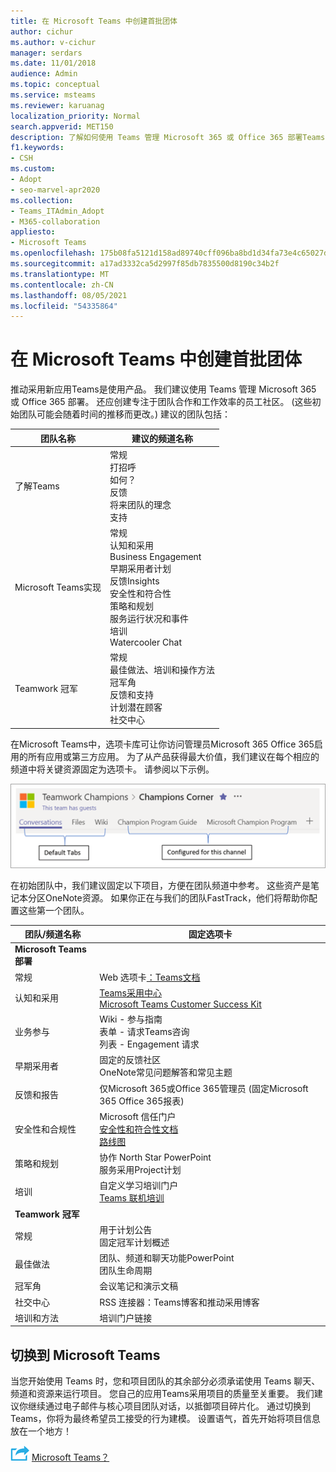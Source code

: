 ```yaml
---
title: 在 Microsoft Teams 中创建首批团体
author: cichur
ms.author: v-cichur
manager: serdars
ms.date: 11/01/2018
audience: Admin
ms.topic: conceptual
ms.service: msteams
ms.reviewer: karuanag
localization_priority: Normal
search.appverid: MET150
description: 了解如何使用 Teams 管理 Microsoft 365 或 Office 365 部署Teams，包括如何将关键资源固定为相应通道中的选项卡。
f1.keywords:
- CSH
ms.custom:
- Adopt
- seo-marvel-apr2020
ms.collection:
- Teams_ITAdmin_Adopt
- M365-collaboration
appliesto:
- Microsoft Teams
ms.openlocfilehash: 175b08fa5121d158ad89740cff096ba8bd1d34fa73e4c65027def7f031e5c349
ms.sourcegitcommit: a17ad3332ca5d2997f85db7835500d8190c34b2f
ms.translationtype: MT
ms.contentlocale: zh-CN
ms.lasthandoff: 08/05/2021
ms.locfileid: "54335864"
---
```

# <a name="create-your-first-teams-in-microsoft-teams"></a>在 Microsoft Teams 中创建首批团体

推动采用新应用Teams是使用产品。 我们建议使用 Teams 管理 Microsoft 365 或 Office 365 部署。 还应创建专注于团队合作和工作效率的员工社区。  (这些初始团队可能会随着时间的推移而更改。) 建议的团队包括：

| 团队名称 | 建议的频道名称 |
| --------- | ---------------------- |
| 了解Teams | 常规</br> 打招呼</br> 如何？</br>反馈 </br> 将来团队的理念 </br> 支持 |
| Microsoft Teams实现 | 常规 <br/> 认知和采用 <br/> Business Engagement <br/> 早期采用者计划 <br/> 反馈Insights <br/> 安全性和符合性 <br/> 策略和规划 <br/> 服务运行状况和事件 <br/> 培训 <br/> Watercooler Chat |
| Teamwork 冠军 | 常规 <br/> 最佳做法、培训和操作方法 <br/> 冠军角 <br/> 反馈和支持 <br/> 计划潜在顾客 <br/> 社交中心 |

在Microsoft Teams中，选项卡库可[](/microsoftteams/platform/concepts/tabs/tabs-overview)让你访问管理员Microsoft 365 Office 365启用的所有应用或第三方应用。 为了从产品获得最大价值，我们建议在每个相应的频道中将关键资源固定为选项卡。 请参阅以下示例。

![显示默认和自定义选项卡的屏幕截图](media/teams-adoption-tab-example.png)

在初始团队中，我们建议固定以下项目，方便在团队频道中参考。 这些资产是笔记本分区OneNote资源。 如果你正在与我们的团队FastTrack，他们将帮助你配置这些第一个团队。 

|团队/频道名称 | 固定选项卡 |
|----------------- | ---------- |
| **Microsoft Teams部署** ||
| 常规 | Web 选项卡[：Teams文档](./index.yml) |
| 认知和采用 | [Teams采用中心](https://aka.ms/DriveTeamsAdoption)<br/>[Microsoft Teams Customer Success Kit](https://aka.ms/TeamsCustomerSuccess)|
| 业务参与 | Wiki - 参与指南<br/>表单 - 请求Teams咨询<br/>列表 - Engagement 请求 |
|早期采用者 | 固定的反馈社区 <br/> OneNote常见问题解答和常见主题 |
| 反馈和报告 | 仅Microsoft 365或Office 365管理员 (固定Microsoft 365 Office 365报表)  |
| 安全性和合规性 | Microsoft 信任门户 <br/> [安全性和符合性文档](/office365/securitycompliance/index)<br/> [路线图](/office365/securitycompliance/security-roadmap) |
| 策略和规划 | 协作 North Star PowerPoint <br/> 服务采用Project计划 |
| 培训 | 自定义学习培训门户 <br/> [Teams 联机培训](https://aka.ms/TeamsTraining) |
| **Teamwork 冠军**|  |
| 常规 | 用于计划公告 <br/> 固定冠军计划概述 |
| 最佳做法 | 团队、频道和聊天功能PowerPoint <br/> 团队生命周期 |
| 冠军角 | 会议笔记和演示文稿 |
| 社交中心 | RSS 连接器：Teams博客和推动采用博客 |
| 培训和方法 | 培训门户链接 |

## <a name="making-the-switch-to-microsoft-teams"></a>切换到 Microsoft Teams

当您开始使用 Teams 时，您和项目团队的其余部分必须承诺使用 Teams 聊天、频道和资源来运行项目。 您自己的应用Teams采用项目的质量至关重要。 我们建议你继续通过电子邮件与核心项目团队对话，以抵御项目碎片化。 通过切换到Teams，你将为最终希望员工接受的行为建模。 设置语气，首先开始将项目信息放在一个地方！  

![一个图标，描述下一步骤"下一步：你的组织对下一步 ](media/teams-adoption-next-icon.png) [Microsoft Teams？](teams-adoption-assess-readiness.md)